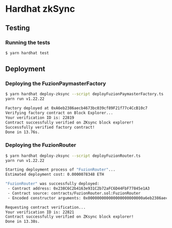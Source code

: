 # Hardhat zkSync

## Testing

### Running the tests

```bash
$ yarn hardhat test
```

## Deployment

### Deploying the FuzionPaymasterFactory

```bash
$ yarn hardhat deploy-zksync --script deployFuzionPaymasterFactory.ts
yarn run v1.22.22

Factory deployed at 0xA6eb2386aecb4673bc039cf89F21f77c4CcB10c7
Verifying factory contract on Block Explorer...
Your verification ID is: 22819
Contract successfully verified on ZKsync block explorer!
Successfully verified factory contract!
Done in 13.76s.
```

### Deploying the FuzionRouter

```bash
$ yarn hardhat deploy-zksync --script deployFuzionRouter.ts
yarn run v1.22.22

Starting deployment process of "FuzionRouter"...
Estimated deployment cost: 0.0000078348 ETH

"FuzionRouter" was successfully deployed:
 - Contract address: 0x238C6C2b4163e931C2b72aFC6D44FbF77845e1A3
 - Contract source: contracts/FuzionRouter.sol:FuzionRouter
 - Encoded constructor arguments: 0x000000000000000000000000a6eb2386aecb4673bc039cf89f21f77c4ccb10c7000000000000000000000000965b0e63e00e7805569ee3b428cf96330dfc57ef

Requesting contract verification...
Your verification ID is: 22821
Contract successfully verified on ZKsync block explorer!
Done in 13.38s.
```
